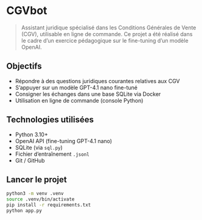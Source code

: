 # CGVbot

> Assistant juridique spécialisé dans les Conditions Générales de Vente (CGV), utilisable en ligne de commande. Ce projet a été réalisé dans le cadre d’un exercice pédagogique sur le fine-tuning d’un modèle OpenAI.

## Objectifs

- Répondre à des questions juridiques courantes relatives aux CGV
- S’appuyer sur un modèle GPT-4.1 nano fine-tuné
- Consigner les échanges dans une base SQLite via Docker
- Utilisation en ligne de commande (console Python)

## Technologies utilisées

- Python 3.10+
- OpenAI API (fine-tuning GPT-4.1 nano)
- SQLite (via `sql.py`)
- Fichier d’entraînement `.jsonl`
- Git / GitHub

## Lancer le projet

```bash
python3 -m venv .venv
source .venv/bin/activate
pip install -r requirements.txt
python app.py

